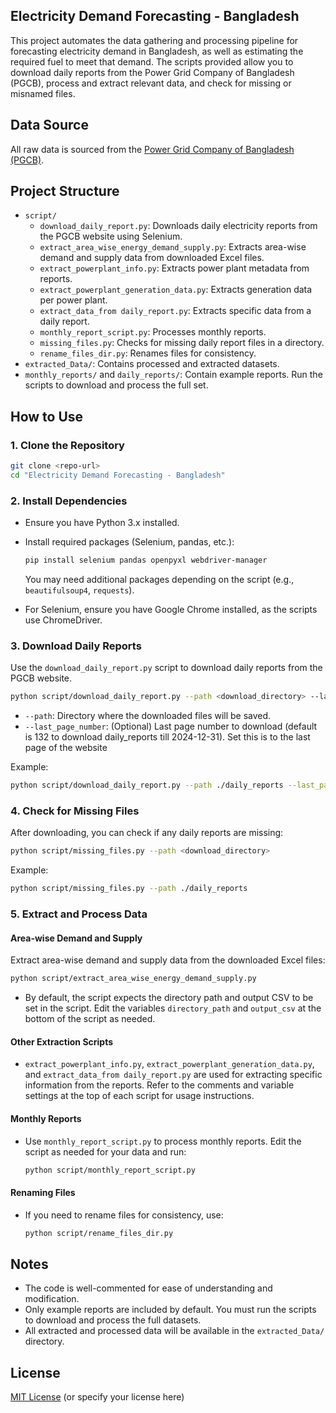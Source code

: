 ## Electricity Demand Forecasting - Bangladesh

This project automates the data gathering and processing pipeline for forecasting electricity demand in Bangladesh, as well as estimating the required fuel to meet that demand. The scripts provided allow you to download daily reports from the Power Grid Company of Bangladesh (PGCB), process and extract relevant data, and check for missing or misnamed files.

## Data Source

All raw data is sourced from the [Power Grid Company of Bangladesh (PGCB)](https://www.pgcb.gov.bd/).

## Project Structure

- `script/`
  - `download_daily_report.py`: Downloads daily electricity reports from the PGCB website using Selenium.
  - `extract_area_wise_energy_demand_supply.py`: Extracts area-wise demand and supply data from downloaded Excel files.
  - `extract_powerplant_info.py`: Extracts power plant metadata from reports.
  - `extract_powerplant_generation_data.py`: Extracts generation data per power plant.
  - `extract_data_from daily_report.py`: Extracts specific data from a daily report.
  - `monthly_report_script.py`: Processes monthly reports.
  - `missing_files.py`: Checks for missing daily report files in a directory.
  - `rename_files_dir.py`: Renames files for consistency.
- `extracted_Data/`: Contains processed and extracted datasets.
- `monthly_reports/` and `daily_reports/`: Contain example reports. Run the scripts to download and process the full set.

## How to Use

### 1. Clone the Repository

```bash
git clone <repo-url>
cd "Electricity Demand Forecasting - Bangladesh"
```

### 2. Install Dependencies

- Ensure you have Python 3.x installed.
- Install required packages (Selenium, pandas, etc.):
  ```bash
  pip install selenium pandas openpyxl webdriver-manager
  ```
  You may need additional packages depending on the script (e.g., `beautifulsoup4`, `requests`).

- For Selenium, ensure you have Google Chrome installed, as the scripts use ChromeDriver.

### 3. Download Daily Reports

Use the `download_daily_report.py` script to download daily reports from the PGCB website.

```bash
python script/download_daily_report.py --path <download_directory> --last_page_number <number_of_pages>
```

- `--path`: Directory where the downloaded files will be saved.
- `--last_page_number`: (Optional) Last page number to download (default is 132 to download daily_reports till 2024-12-31). Set this is to the last page of the website

Example:
```bash
python script/download_daily_report.py --path ./daily_reports --last_page_number 132
```

### 4. Check for Missing Files

After downloading, you can check if any daily reports are missing:

```bash
python script/missing_files.py --path <download_directory>
```

Example:
```bash
python script/missing_files.py --path ./daily_reports
```

### 5. Extract and Process Data

#### Area-wise Demand and Supply

Extract area-wise demand and supply data from the downloaded Excel files:

```bash
python script/extract_area_wise_energy_demand_supply.py
```

- By default, the script expects the directory path and output CSV to be set in the script. Edit the variables `directory_path` and `output_csv` at the bottom of the script as needed.

#### Other Extraction Scripts

- `extract_powerplant_info.py`, `extract_powerplant_generation_data.py`, and `extract_data_from daily_report.py` are used for extracting specific information from the reports. Refer to the comments and variable settings at the top of each script for usage instructions.

#### Monthly Reports

- Use `monthly_report_script.py` to process monthly reports. Edit the script as needed for your data and run:
  ```bash
  python script/monthly_report_script.py
  ```

#### Renaming Files

- If you need to rename files for consistency, use:
  ```bash
  python script/rename_files_dir.py
  ```

## Notes

- The code is well-commented for ease of understanding and modification.
- Only example reports are included by default. You must run the scripts to download and process the full datasets.
- All extracted and processed data will be available in the `extracted_Data/` directory.

## License

[MIT License](LICENSE) (or specify your license here) 
